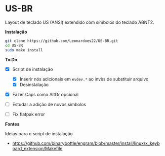 # US-BR

Layout de teclado US (ANSI) extendido com símbolos do teclado ABNT2.

**Instalação**
```bash
git clone https://github.com/Leonardoes22/US-BR.git
cd US-BR
sudo make install
```

**To Do**
- [x] Script de instalação
  - [x] Inserir nós adicionais em `evdev.*` ao invès de substituir arquivo
  - [x] Desinstalação
- [x] Fazer Caps como AltGr opcional
- [ ] Estudar a adição de novos símbolos
- [ ] Fix flatpak error


**Fontes**

Ideias para o script de instalação
- https://github.com/binarybottle/engram/blob/master/install/linux/x_keyboard_extension/Makefile